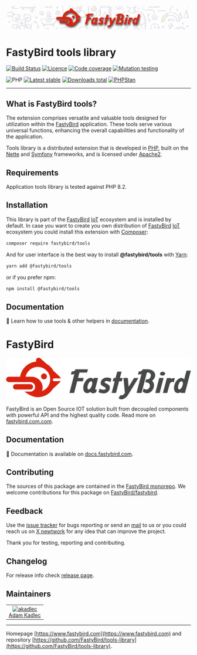 <p align="center">
	<img src="https://github.com/fastybird/.github/blob/main/assets/repo_title.png?raw=true" alt="FastyBird"/>
</p>

# FastyBird tools library

[![Build Status](https://flat.badgen.net/github/checks/FastyBird/tools-library/main?cache=300&style=flat-square)](https://github.com/FastyBird/tools-library/actions)
[![Licence](https://flat.badgen.net/github/license/FastyBird/tools-library?cache=300&style=flat-square)](https://github.com/FastyBird/tools-library/blob/main/LICENSE.md)
[![Code coverage](https://flat.badgen.net/coveralls/c/github/FastyBird/tools-library?cache=300&style=flat-square)](https://coveralls.io/r/FastyBird/tools-library)
[![Mutation testing](https://img.shields.io/endpoint?style=flat-square&url=https%3A%2F%2Fbadge-api.stryker-mutator.io%2Fgithub.com%2FFastyBird%2Ftools-library%2Fmain)](https://dashboard.stryker-mutator.io/reports/github.com/FastyBird/tools-library/main)

![PHP](https://flat.badgen.net/packagist/php/FastyBird/tools-library?cache=300&style=flat-square)
[![Latest stable](https://flat.badgen.net/packagist/v/FastyBird/tools-library/latest?cache=300&style=flat-square)](https://packagist.org/packages/FastyBird/tools-library)
[![Downloads total](https://flat.badgen.net/packagist/dt/FastyBird/tools-library?cache=300&style=flat-square)](https://packagist.org/packages/FastyBird/tools-library)
[![PHPStan](https://flat.badgen.net/static/PHPStan/enabled/green?cache=300&style=flat-square)](https://github.com/phpstan/phpstan)

***

## What is FastyBird tools?

The extension comprises versatile and valuable tools designed for utilization within the [FastyBird](https://www.fastybird.com) application. These tools
serve various universal functions, enhancing the overall capabilities and functionality of the application.

Tools library is a distributed extension that is developed in [PHP](https://www.php.net), built on the [Nette](https://nette.org) and [Symfony](https://symfony.com) frameworks,
and is licensed under [Apache2](http://www.apache.org/licenses/LICENSE-2.0).

## Requirements

Application tools library is tested against PHP 8.2.

## Installation

This library is part of the [FastyBird](https://www.fastybird.com) [IoT](https://en.wikipedia.org/wiki/Internet_of_things) ecosystem and is installed by default.
In case you want to create you own distribution of [FastyBird](https://www.fastybird.com) [IoT](https://en.wikipedia.org/wiki/Internet_of_things) ecosystem you could install this extension with  [Composer](http://getcomposer.org/):

```sh
composer require fastybird/tools
```

And for user interface is the best way to install **@fastybird/tools** with [Yarn](https://yarnpkg.com/):

```sh
yarn add @fastybird/tools
```

or if you prefer npm:

```sh
npm install @fastybird/tools
```

## Documentation

:book: Learn how to use tools & other helpers in [documentation](https://github.com/FastyBird/tools-library/wiki).

# FastyBird

<p align="center">
	<img src="https://github.com/fastybird/.github/blob/main/assets/fastybird_row.svg?raw=true" alt="FastyBird"/>
</p>

FastyBird is an Open Source IOT solution built from decoupled components with powerful API and the highest quality code. Read more on [fastybird.com.com](https://www.fastybird.com).

## Documentation

:book: Documentation is available on [docs.fastybird.com](https://docs.fastybird.com).

## Contributing

The sources of this package are contained in the [FastyBird monorepo](https://github.com/FastyBird/fastybird). We welcome
contributions for this package on [FastyBird/fastybird](https://github.com/FastyBird/).

## Feedback

Use the [issue tracker](https://github.com/FastyBird/fastybird/issues) for bugs reporting or send an [mail](mailto:code@fastybird.com)
to us or you could reach us on [X newtwork](https://x.com/fastybird) for any idea that can improve the project.

Thank you for testing, reporting and contributing.

## Changelog

For release info check [release page](https://github.com/FastyBird/fastybird/releases).

## Maintainers

<table>
	<tbody>
		<tr>
			<td align="center">
				<a href="https://github.com/akadlec">
					<img alt="akadlec" width="80" height="80" src="https://avatars3.githubusercontent.com/u/1866672?s=460&amp;v=4" />
				</a>
				<br>
				<a href="https://github.com/akadlec">Adam Kadlec</a>
			</td>
		</tr>
	</tbody>
</table>

***
Homepage [https://www.fastybird.com](https://www.fastybird.com) and
repository [https://github.com/FastyBird/tools-library](https://github.com/FastyBird/tools-library).
